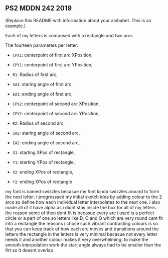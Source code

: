 ## PS2 MDDN 242 2019

(Replace this README with information about your alphabet. This is an example.)

Each of my letters is composed with a rectangle and two arcs. 

The fourteen parameters per letter:

  * `CPX1`: centerpoint of first arc XPosition,
  * `CPY1`: centerpoint of first arc YPosition,
  * `R1`: Radius of first arc,
  * `SA1`: staring angle of first arc,
  * `EA1`: ending angle of first arc,

  * `CPX2`: centerpoint of second arc XPosition,
  * `CPY2`: centerpoint of second arc YPosition,
  * `R2`: Radius of second arc,
  * `SA2`: staring angle of second arc,
  * `EA2`: ending angle of second arc,

  * `X1`: starting XPos of rectangle,
  * `Y1`: starting YPos of rectangle,
  * `X2`: ending XPos of rectangle,
  * `Y2`: ending XPos of rectangle

my font is named swizzles becasue my font kinda swizzles around to form the next letter.
i progresssed my initial sketch idea by adding colour to the 2 arcs so define how each individual letter interpolates to the next one.
i also made all of it have alpha as i didnt stay inside the box for all of my letters.
the reason some of then dont fit is becasue every arc i used is a perfect circle or a part of one so letters like D, O and Q which are very round cant fit into a rectangle
the reasons i chose such vibrant contrasting colours is so that you can keep track of how each arc moves and transitions around the letters
the rectangle in the letters is very minimal becasue not every letter needs it and another colour makes it very overwhelming.
to make the smooth interpolation work the start angle always had to be smaller than the firt so it doesnt overlap
